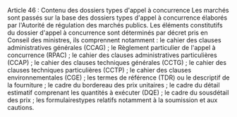 Article 46 : Contenu des dossiers types d'appel à concurrence
Les marchés sont passés sur la base des dossiers types d'appel à
concurrence élaborés par l'Autorité de régulation des marchés publics.
Les éléments constitutifs du dossier d'appel à concurrence sont
déterminés par décret pris en Conseil des ministres, ils comprennent
notamment :
le cahier des clauses administratives générales (CCAG) ;
le Règlement particulier de l'appel à concurrence (RPAC) ;
le cahier des clauses administratives particulières (CCAP) ;
le cahier des clauses techniques générales (CCTG) ;
le cahier des clauses techniques particulières (CCTP) ;
le cahier des clauses environnementales (CGE) ;
les termes de référence (TDR) ou le descriptif de la fourniture ;
le cadre du bordereau des prix unitaires ;
le cadre du détail estimatif comprenant les quantités à exécuter (DQE)
;
le cadre du sousdétail des prix ;
les formulairestypes relatifs notamment à la soumission et aux
cautions.